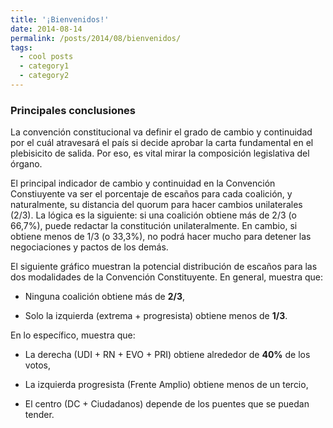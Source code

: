 ```yaml
---
title: '¡Bienvenidos!'
date: 2014-08-14
permalink: /posts/2014/08/bienvenidos/
tags:
  - cool posts
  - category1
  - category2
---
```



### Principales conclusiones

La convención constitucional va definir el grado de cambio y continuidad por el cuál atravesará el país si decide aprobar la carta fundamental en el plebisicito de salida. Por eso, es vital mirar la composición legislativa del órgano.

El principal indicador de cambio y continuidad en la Convención Constiuyente va ser el porcentaje de escaños para cada coalición, y naturalmente, su distancia del quorum para hacer cambios unilaterales (2/3). La lógica es la siguiente: si una coalición obtiene más de 2/3 (o 66,7%), puede redactar la constitución unilateralmente. En cambio, si obtiene menos de 1/3 (o 33,3%), no podrá hacer mucho para detener las negociaciones y pactos de los demás.

El siguiente gráfico muestran la potencial distribución de escaños para las dos modalidades de la Convención Constituyente. En general, muestra que:

- Ninguna coalición obtiene más de **2/3**,

- Solo la izquierda (extrema + progresista) obtiene menos de **1/3**.

En lo específico, muestra que:

- La derecha (UDI + RN + EVO + PRI) obtiene alrededor de **40%** de los votos,

- La izquierda progresista (Frente Amplio) obtiene menos de un tercio,

- El centro (DC + Ciudadanos) depende de los puentes que se puedan tender.
